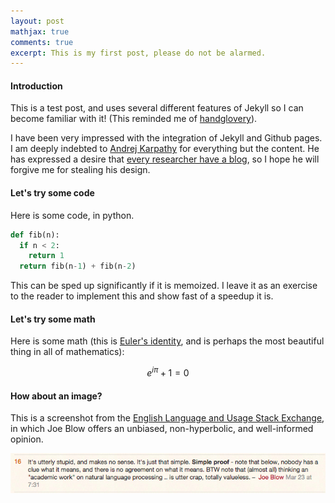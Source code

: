 ```yaml
---
layout: post
mathjax: true
comments: true
excerpt: This is my first post, please do not be alarmed.
---
```


#### Introduction

This is a test post, and uses several different features of Jekyll so I can become familiar with it! (This reminded me of [handglovery](http://classic.fontshop.com/education/pdf/typeface_anatomy.pdf)).

I have been very impressed with the integration of Jekyll and Github pages. I am deeply indebted to [Andrej Karpathy](http://karpathy.github.io/) for everything but the content. He has expressed a desire that [every researcher have a blog](http://cs.stanford.edu/people/karpathy/), so I hope he will forgive me for stealing his design. 

#### Let's try some code

Here is some code, in python.

```python
def fib(n):
  if n < 2:
    return 1
  return fib(n-1) + fib(n-2)
```

This can be sped up significantly if it is memoized. I leave it as an exercise to the reader to implement this and show fast of a speedup it is.

#### Let's try some math

Here is some math (this is [Euler's identity](https://en.wikipedia.org/wiki/Euler%27s_identity), and is perhaps the most beautiful thing in all of mathematics):

$$
e^{i \pi} + 1 = 0
$$

#### How about an image?

This is a screenshot from the [English Language and Usage Stack Exchange](http://english.stackexchange.com/), in which Joe Blow offers an unbiased, non-hyperbolic, and well-informed opinion.

<img src="/assets/crap_nlp.png">
